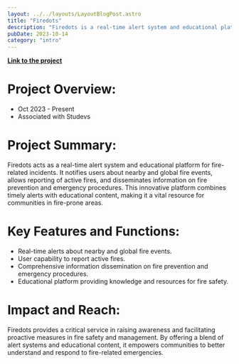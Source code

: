 ```yaml
---
layout: ../../layouts/LayoutBlogPost.astro
title: "Firedots"
description: "Firedots is a real-time alert system and educational platform for fire-related incidents. It serves as a crucial tool for fire awareness, prevention, and emergency response, offering both local and global insights into fire events."
pubDate: 2023-10-14
category: "intro"
---
```



[**Link to the project**](https://www.spaceappschallenge.org/2023/find-a-team/fire-hunters/)

# **Project Overview:**

- Oct 2023 - Present
- Associated with Studevs

# **Project Summary:**
Firedots acts as a real-time alert system and educational platform for fire-related incidents. It notifies users about nearby and global fire events, allows reporting of active fires, and disseminates information on fire prevention and emergency procedures. This innovative platform combines timely alerts with educational content, making it a vital resource for communities in fire-prone areas.

# **Key Features and Functions:**
- Real-time alerts about nearby and global fire events.
- User capability to report active fires.
- Comprehensive information dissemination on fire prevention and emergency procedures.
- Educational platform providing knowledge and resources for fire safety.

# **Impact and Reach:**
Firedots provides a critical service in raising awareness and facilitating proactive measures in fire safety and management. By offering a blend of alert systems and educational content, it empowers communities to better understand and respond to fire-related emergencies.
